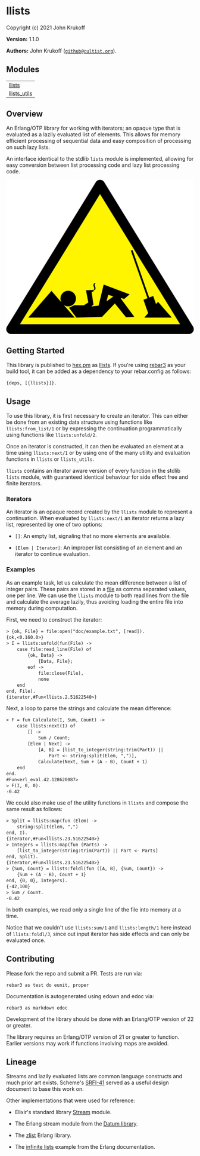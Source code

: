 # llists

Copyright (c) 2021 John Krukoff

**Version:** 1.1.0

**Authors:** John Krukoff ([`github@cultist.org`](mailto:github@cultist.org)).

## Modules

<table width="100%" border="0" summary="list of modules">
<tr><td><a href="http://github.com/jkrukoff/llists/blob/master/doc/llists.md" class="module">llists</a></td></tr>
<tr><td><a href="http://github.com/jkrukoff/llists/blob/master/doc/llists_utils.md" class="module">llists_utils</a></td></tr></table>

## Overview

An Erlang/OTP library for working with iterators; an opaque type that is
evaluated as a lazily evaluated list of elements. This allows for memory
efficient processing of sequential data and easy composition of processing on
such lazy lists.

An interface identical to the stdlib `lists` module is implemented, allowing
for easy conversion between list processing code and lazy list processing
code.

![Lazy Construction Worker](doc/lazy.png)

## Getting Started

This library is published to [hex.pm](https://hex.pm) as [llists](https://hex.pm/packages/llists). If you're using [rebar3](https://www.rebar3.org/) as your build tool, it can be added
as a dependency to your rebar.config as follows:

```
{deps, [{llists}]}.
```

## Usage

To use this library, it is first necessary to create an iterator. This can
either be done from an existing data structure using functions like
`llists:from_list/1` or by expressing the continuation programmatically using
functions like `llists:unfold/2`.

Once an iterator is constructed, it can then be evaluated an element at a time
using `llists:next/1` or by using one of the many utility and evaluation
functions in `llists` or `llists_utils`.

`llists` contains an iterator aware version of every function in the stdlib
`lists` module, with guaranteed identical behaviour for side effect free and
finite iterators.

### Iterators

An iterator is an opaque record created by the `llists` module to represent a
continuation. When evaluated by `llists:next/1` an iterator returns a lazy
list, represented by one of two options:

- `[]`: An empty list, signaling that no more elements are available.

- `[Elem | Iterator]`: An improper list consisting of an element and an
  iterator to continue evaluation.

### Examples

As an example task, let us calculate the mean difference between a list of
integer pairs. These pairs are stored in a [file](http://github.com/jkrukoff/llists/blob/master/doc/example.txt) as
comma separated values, one per line. We can use the `llists` module to both
read lines from the file and calculate the average lazily, thus avoiding
loading the entire file into memory during computation.

First, we need to construct the iterator:

```
> {ok, File} = file:open("doc/example.txt", [read]).
{ok,<0.160.0>}
> I = llists:unfold(fun(File) ->
	case file:read_line(File) of
		{ok, Data} ->
			{Data, File};
		eof ->
			file:close(File),
			none
	end
end, File).
{iterator,#Fun<llists.2.51622540>}
```

Next, a loop to parse the strings and calculate the mean difference:

```
> F = fun Calculate(I, Sum, Count) ->
	case llists:next(I) of
		[] ->
			Sum / Count;
		[Elem | Next] ->
			[A, B] = [list_to_integer(string:trim(Part)) ||
				Part <- string:split(Elem, ",")],
			Calculate(Next, Sum + (A - B), Count + 1)
	end
end.
#Fun<erl_eval.42.128620087>
> F(I, 0, 0).
-0.42
```

We could also make use of the utility functions in `llists` and compose the
same result as follows:

```
> Split = llists:map(fun (Elem) ->
	string:split(Elem, ",")
end, I).
{iterator,#Fun<llists.23.51622540>}
> Integers = llists:map(fun (Parts) ->
	[list_to_integer(string:trim(Part)) || Part <- Parts]
end, Split).
{iterator,#Fun<llists.23.51622540>}
> {Sum, Count} = llists:foldl(fun ([A, B], {Sum, Count}) ->
	{Sum + (A - B), Count + 1}
end, {0, 0}, Integers).
{-42,100}
> Sum / Count.
-0.42
```

In both examples, we read only a single line of the file into memory at a
time.

Notice that we couldn't use `llists:sum/1` and `llists:length/1` here instead
of `llists:foldl/3`, since out input iterator has side effects and can only be
evaluated once.

## Contributing

Please fork the repo and submit a PR. Tests are run via:

```
rebar3 as test do eunit, proper
```

Documentation is autogenerated using edown and edoc via:

```
rebar3 as markdown edoc
```

Development of the library should be done with an Erlang/OTP version of 22 or
greater.

The library requires an Erlang/OTP version of 21 or greater to function.
Earlier versions may work if functions involving maps are avoided.

## Lineage

Streams and lazily evaluated lists are common language constructs and much
prior art exists. Scheme's [SRFI-41](https://srfi.schemers.org/srfi-41/srfi-41.md) served as a
useful design document to base this work on.

Other implementations that were used for reference:

- Elixir's standard library [Stream](https://hexdocs.pm/elixir/Stream.md) module.

- The Erlang stream module from the [Datum
  library](https://github.com/fogfish/datum/blob/master/src/stream/stream.erl).

- The [zlist](https://github.com/egobrain/zlist) Erlang
  library.

- The [infinite
  lists](http://erlang.org/documentation/doc-5.8/doc/programming_examples/funs.md) example from the Erlang documentation.
